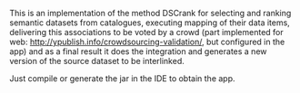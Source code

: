 This is an implementation of the method DSCrank for selecting and ranking semantic datasets from catalogues, executing mapping of their data items, delivering this associations to be voted by a crowd (part implemented for web: http://ypublish.info/crowdsourcing-validation/, but configured in the app) and as a final result it does the integration and generates a new version of the source dataset to be interlinked.

Just compile or generate the jar in the IDE to obtain the app.
